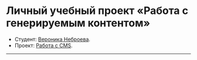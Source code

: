 # Личный учебный проект «Работа с генерируемым контентом»

* Студент: [Вероника Неброева](https://up.htmlacademy.ru/javascript/33/user/2513873).
* Проект: [Работа с CMS](kleosky.github.io/Work-with-CMS/).

---
